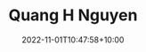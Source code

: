 ---
title: "Quang H Nguyen"
date: 2022-11-01T10:47:58+10:00
image: "assets/img/team/quang-h-nguyen-1-circ.png"
jobtitle: "RA"
collaboration: student
linkedinurl: "https://www.linkedin.com/"
url: "https://www.khoadoan.me/team"
areas: Robust ML/ML on ML
promoted: true
faculty: false
research_assistant: true
urop_assistant: false
phd_student: false
weight: 2
current: true
---